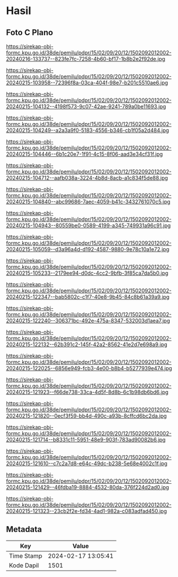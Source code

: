 # Hasil

## Foto C Plano

https://sirekap-obj-formc.kpu.go.id/38de/pemilu/pdpr/15/02/09/20/12/1502092012002-20240216-133737--823fe7fc-7258-4b60-bf17-1b8b2e2f92de.jpg

https://sirekap-obj-formc.kpu.go.id/38de/pemilu/pdpr/15/02/09/20/12/1502092012002-20240215-103958--72396f8a-03ca-404f-98e7-b201c5510ae6.jpg

https://sirekap-obj-formc.kpu.go.id/38de/pemilu/pdpr/15/02/09/20/12/1502092012002-20240215-104132--4198f573-9c07-42ae-9241-789a0be11693.jpg

https://sirekap-obj-formc.kpu.go.id/38de/pemilu/pdpr/15/02/09/20/12/1502092012002-20240215-104249--a2a3a9f0-5183-4556-b346-cb1f05a2d484.jpg

https://sirekap-obj-formc.kpu.go.id/38de/pemilu/pdpr/15/02/09/20/12/1502092012002-20240215-104446--6b1c20e7-1f91-4c15-8f06-aad3e34cf31f.jpg

https://sirekap-obj-formc.kpu.go.id/38de/pemilu/pdpr/15/02/09/20/12/1502092012002-20240215-104712--aafb038a-3224-4b8d-8acb-a1c834f5de88.jpg

https://sirekap-obj-formc.kpu.go.id/38de/pemilu/pdpr/15/02/09/20/12/1502092012002-20240215-104840--abc99686-7aec-4059-b41c-3432761070c5.jpg

https://sirekap-obj-formc.kpu.go.id/38de/pemilu/pdpr/15/02/09/20/12/1502092012002-20240215-104943--80559be0-0589-4199-a345-749931a96c91.jpg

https://sirekap-obj-formc.kpu.go.id/38de/pemilu/pdpr/15/02/09/20/12/1502092012002-20240215-105059--d3a96a4d-d192-4587-9880-9e78c10a1e72.jpg

https://sirekap-obj-formc.kpu.go.id/38de/pemilu/pdpr/15/02/09/20/12/1502092012002-20240215-105233--2179ee94-d0dc-4cc2-9bfb-3f85ca7da5b0.jpg

https://sirekap-obj-formc.kpu.go.id/38de/pemilu/pdpr/15/02/09/20/12/1502092012002-20240215-122347--bab5802c-c1f7-40e8-9b45-84c8b61a39a9.jpg

https://sirekap-obj-formc.kpu.go.id/38de/pemilu/pdpr/15/02/09/20/12/1502092012002-20240215-122240--306371bc-492e-475a-8347-532003d1aea7.jpg

https://sirekap-obj-formc.kpu.go.id/38de/pemilu/pdpr/15/02/09/20/12/1502092012002-20240215-122132--62b391c2-145f-42a2-8562-41e2d7e698a9.jpg

https://sirekap-obj-formc.kpu.go.id/38de/pemilu/pdpr/15/02/09/20/12/1502092012002-20240215-122025--6856e949-fcb3-4e00-b8b4-b5277939e474.jpg

https://sirekap-obj-formc.kpu.go.id/38de/pemilu/pdpr/15/02/09/20/12/1502092012002-20240215-121923--f66de738-33ca-4d5f-8d8b-6c1b98db6bd6.jpg

https://sirekap-obj-formc.kpu.go.id/38de/pemilu/pdpr/15/02/09/20/12/1502092012002-20240215-121820--0ecf3f59-bb4d-490c-a93b-8cffcd6bc2da.jpg

https://sirekap-obj-formc.kpu.go.id/38de/pemilu/pdpr/15/02/09/20/12/1502092012002-20240215-121714--b8331c11-5951-48e9-903f-783ad90082b6.jpg

https://sirekap-obj-formc.kpu.go.id/38de/pemilu/pdpr/15/02/09/20/12/1502092012002-20240215-121610--c7c2a7d8-e64c-49dc-b238-5e68e4002c1f.jpg

https://sirekap-obj-formc.kpu.go.id/38de/pemilu/pdpr/15/02/09/20/12/1502092012002-20240215-121429--46fdba19-8884-4532-80da-376f224d2ad0.jpg

https://sirekap-obj-formc.kpu.go.id/38de/pemilu/pdpr/15/02/09/20/12/1502092012002-20240215-121323--23cb2f2e-fd34-4ad1-982a-c083adfad450.jpg


## Metadata

| Key        | Value               |
| ---------- | ------------------- |
| Time Stamp | 2024-02-17 13:05:41 |
| Kode Dapil | 1501                |




